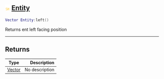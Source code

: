 ## ![shared](.gitbook/assets/shared.png) [Entity](home/Entity)



```lua
Vector Entity:left()
```

Returns ent left facing position


------
## Returns

| Type   | Description |
| ------ | ----------: |
| [Vector](home/Vector) | No description |


